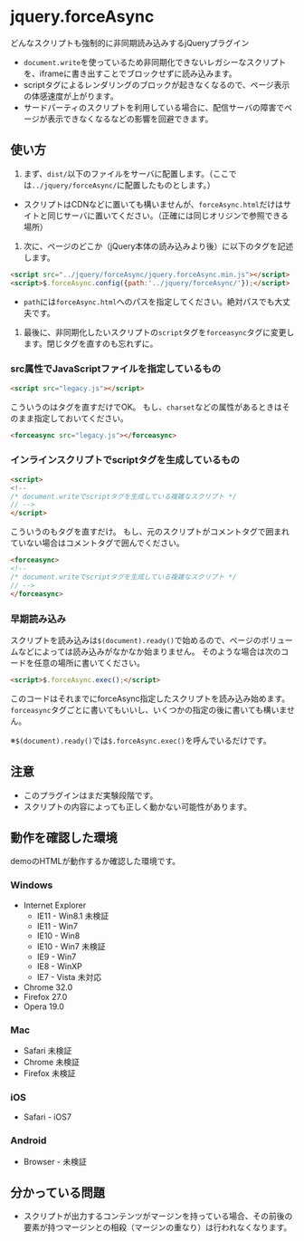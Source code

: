 # jquery.forceAsync

どんなスクリプトも強制的に非同期読み込みするjQueryプラグイン

- `document.write`を使っているため非同期化できないレガシーなスクリプトを、iframeに書き出すことでブロックせずに読み込みます。
- scriptタグによるレンダリングのブロックが起きなくなるので、ページ表示の体感速度が上がります。
- サードパーティのスクリプトを利用している場合に、配信サーバの障害でページが表示できなくなるなどの影響を回避できます。

## 使い方

1. まず、`dist/`以下のファイルをサーバに配置します。（ここでは`../jquery/forceAsync/`に配置したものとします。）
  - スクリプトはCDNなどに置いても構いませんが、`forceAsync.html`だけはサイトと同じサーバに置いてください。（正確には同じオリジンで参照できる場所）

1. 次に、ページのどこか（jQuery本体の読み込みより後）に以下のタグを記述します。
  
  ```html
  <script src="../jquery/forceAsync/jquery.forceAsync.min.js"></script>
  <script>$.forceAsync.config({path:'../jquery/forceAsync/'});</script>
  ```
  - `path`には`forceAsync.html`へのパスを指定してください。絶対パスでも大丈夫です。

1. 最後に、非同期化したいスクリプトの`script`タグを`forceasync`タグに変更します。閉じタグを直すのも忘れずに。

### src属性でJavaScriptファイルを指定しているもの

```html
<script src="legacy.js"></script>
```

こういうのはタグを直すだけでOK。
もし、`charset`などの属性があるときはそのまま指定しておいてください。

```html
<forceasync src="legacy.js"></forceasync>
```

### インラインスクリプトでscriptタグを生成しているもの

```html
<script>
<!--
/* document.writeでscriptタグを生成している複雑なスクリプト */
// -->
</script>
```

こういうのもタグを直すだけ。
もし、元のスクリプトがコメントタグで囲まれていない場合はコメントタグで囲んでください。

```html
<forceasync>
<!--
/* document.writeでscriptタグを生成している複雑なスクリプト */
// -->
</forceasync>
```

### 早期読み込み

スクリプトを読み込みは`$(document).ready()`で始めるので、ページのボリュームなどによっては読み込みがなかなか始まりません。
そのような場合は次のコードを任意の場所に書いてください。

```html
<script>$.forceAsync.exec();</script>
```

このコードはそれまでにforceAsync指定したスクリプトを読み込み始めます。
`forceasync`タグごとに書いてもいいし、いくつかの指定の後に書いても構いません。

※`$(document).ready()`では`$.forceAsync.exec()`を呼んでいるだけです。

## 注意

- このプラグインはまだ実験段階です。
- スクリプトの内容によっても正しく動かない可能性があります。

## 動作を確認した環境

demoのHTMLが動作するか確認した環境です。

### Windows

- Internet Explorer
  - IE11 - Win8.1 未検証
  - IE11 - Win7
  - IE10 - Win8
  - IE10 - Win7 未検証
  - IE9 - Win7
  - IE8 - WinXP
  - IE7 - Vista 未対応
- Chrome 32.0
- Firefox 27.0
- Opera 19.0

### Mac

- Safari 未検証
- Chrome 未検証
- Firefox 未検証

### iOS

- Safari - iOS7

### Android

- Browser - 未検証

## 分かっている問題

- スクリプトが出力するコンテンツがマージンを持っている場合、その前後の要素が持つマージンとの相殺（マージンの重なり）は行われなくなります。

